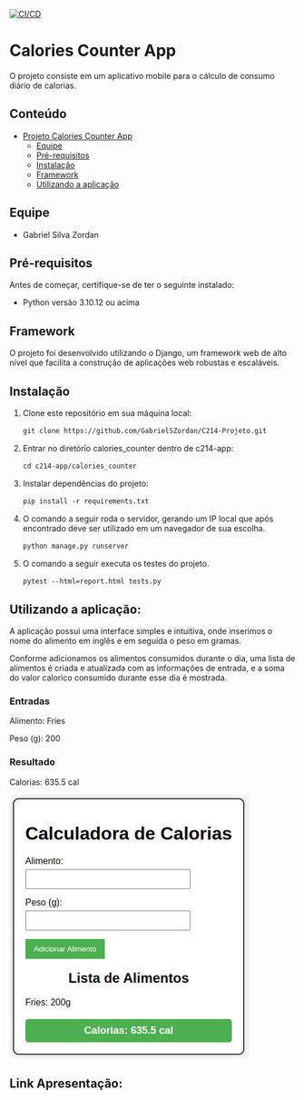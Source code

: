 [![CI/CD](https://github.com/pedrohdsouza/c214-app/actions/workflows/actions.yaml/badge.svg?branch=main)](https://github.com/pedrohdsouza/c214-app/actions/workflows/actions.yaml)

# Calories Counter App

O projeto consiste em um aplicativo mobile para o cálculo de consumo diário de calorias.

## Conteúdo

- [Projeto Calories Counter App](#calories-counter-app)
  - [Equipe](#equipe)
  - [Pré-requisitos](#pré-requisitos)
  - [Instalação](#instalação)
  - [Framework](#framework)
  - [Utilizando a aplicação](#utilizando-a-aplicação)

## Equipe

- Gabriel Silva Zordan

## Pré-requisitos

Antes de começar, certifique-se de ter o seguinte instalado:

- Python versão 3.10.12 ou acima

## Framework

O projeto foi desenvolvido utilizando o Django, um framework web de alto nível que facilita a construção de aplicações web robustas e escaláveis.

## Instalação

1. Clone este repositório em sua máquina local:

    ```markdown
   git clone https://github.com/GabrielSZordan/C214-Projeto.git
    ```
2. Entrar no diretório calories_counter dentro de c214-app:

    ```markdown
    cd c214-app/calories_counter
    ```
3. Instalar dependências do projeto:

    ```markdown
    pip install -r requirements.txt
    ```

4. O comando a seguir roda o servidor, gerando um IP local que após encontrado deve ser utilizado em um navegador de sua escolha.

    ```markdown
    python manage.py runserver
    ```

5. O comando a seguir executa os testes do projeto.

    ```markdown
    pytest --html=report.html tests.py
    ```

## Utilizando a aplicação:
A aplicação possui uma interface simples e intuitiva, onde inserimos o nome do alimento em inglês e em seguida o peso em gramas.
 
Conforme adicionamos os alimentos consumidos durante o dia, uma lista de alimentos é criada e atualizada com as informações de entrada, e a soma do valor calorico consumido durante esse dia é mostrada.

### Entradas
Alimento: Fries 

Peso (g): 200

### Resultado
Calorias: 635.5 cal

![Alt text](image.png)


## Link Apresentação:
